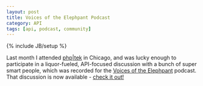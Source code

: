```yaml
---
layout: post
title: Voices of the Elephpant Podcast
category: API
tags: [api, podcast, community]
---
```

{% include JB/setup %}

Last month I attended [php|tek](http://voicesoftheelephpant.com/2012/06/26/its-the-booze-talking-episode-03-apis/ "php|tek") in Chicago, 
and was lucky enough to participate in a liquor-fueled, API-focused discussion with a bunch of super smart people, which was recorded
for the [Voices of the Elephpant](http://http://voicesoftheelephpant.com/) podcast. That discussion is now available - [check it out!](http://voicesoftheelephpant.com/2012/06/26/its-the-booze-talking-episode-03-apis/)